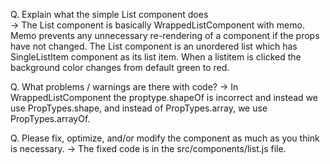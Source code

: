 Q. Explain what the simple List component does</br>
-> The List component is basically WrappedListComponent with memo. Memo prevents any unnecessary re-rendering of a component if the props have not changed.
   The List component is an unordered list which has SingleListItem component as its list item. When a listitem is clicked the background color changes from
   default green to red.
   
Q. What problems / warnings are there with code?
-> In WrappedListComponent the proptype.shapeOf is incorrect and instead we use PropTypes.shape, and instead of PropTypes.array, we use PropTypes.arrayOf.

Q. Please fix, optimize, and/or modify the component as much as you think is necessary.
-> The fixed code is in the src/components/list.js file.
